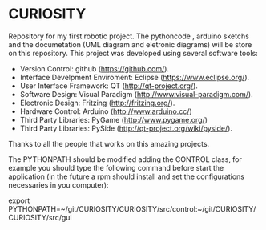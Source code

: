 CURIOSITY
=========

Repository for my first robotic project. The pythoncode , arduino sketchs and the documetation (UML diagram and eletronic diagrams) will be store on this repository. This project was developed using several software tools:

- Version Control: github (https://github.com/).
- Interface Develpment Enviroment: Eclipse (https://www.eclipse.org/).
- User Interface Framework: QT (http://qt-project.org/).
- Software Design: Visual Paradigm (http://www.visual-paradigm.com/).
- Electronic Design: Fritzing (http://fritzing.org/).
- Hardware Control: Arduino (http://www.arduino.cc/)
- Third Party Libraries: PyGame (http://www.pygame.org/)
- Third Party Libraries: PySide (http://qt-project.org/wiki/pyside/).

Thanks to all the people that works on this amazing projects.

The PYTHONPATH should be modified adding the  CONTROL class, for example you should type the following command before start the application (in the future a rpm should install and set the configurations necessaries in you computer):

export PYTHONPATH=~/git/CURIOSITY/CURIOSITY/src/control:~/git/CURIOSITY/CURIOSITY/src/gui
